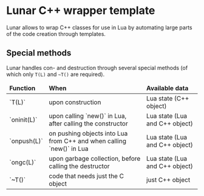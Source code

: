 # Lunar C++ wrapper template

Lunar allows to wrap C++ classes for use in Lua by automating large parts of the code creation through templates.

## Special methods

Lunar handles con- and destruction through several special methods (of which only `T(L)` and `~T()` are required).

<table>
  <thead>
    <tr><td><strong>Function</strong></td><td><strong>When</strong></td><td><strong>Available data</strong></td></tr>
  </thead>
  <tbody>
    <tr><td>`T(L)`</td><td>upon construction</td><td>Lua state (C++ object)</td></tr>
    <tr><td>`oninit(L)`</td><td>upon calling `new()` in Lua, after calling the constructor</td><td>Lua state (Lua and C++ object)</td></tr>
     <tr><td>`onpush(L)`</td><td>on pushing objects into Lua from C++ and when calling `new()` in Lua<L/td><td>Lua state (Lua and C++ object)</td></tr>
    <tr><td>`ongc(L)`</td><td>upon garbage collection, before calling the destructor</td><td>Lua state (Lua and C++ object)</td></tr>
    <tr><td>`~T()`</td><td>code that needs just the C object</td><td>just C++ object</td></tr>
  </tbody>
</table>
